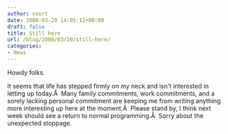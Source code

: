 ```yaml
---
author: court
date: 2008-03-20 14:05:12+00:00
draft: false
title: Still here
url: /blog/2008/03/20/still-here/
categories:
- News
---
```


Howdy folks.

It seems that life has stepped firmly on my neck and isn't interested in letting up today.Â  Many family commitments, work commitments, and a sorely lacking personal commitment are keeping me from writing anything more interesting up here at the moment.Â  Please stand by, I think next week should see a return to normal programming.Â  Sorry about the unexpected stoppage.
